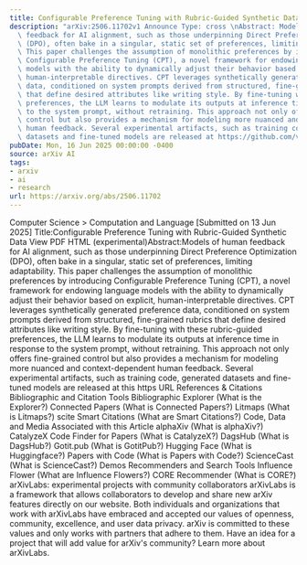 ```yaml
---
title: Configurable Preference Tuning with Rubric-Guided Synthetic Data
description: "arXiv:2506.11702v1 Announce Type: cross \nAbstract: Models of human\
  \ feedback for AI alignment, such as those underpinning Direct Preference Optimization\
  \ (DPO), often bake in a singular, static set of preferences, limiting adaptability.\
  \ This paper challenges the assumption of monolithic preferences by introducing\
  \ Configurable Preference Tuning (CPT), a novel framework for endowing language\
  \ models with the ability to dynamically adjust their behavior based on explicit,\
  \ human-interpretable directives. CPT leverages synthetically generated preference\
  \ data, conditioned on system prompts derived from structured, fine-grained rubrics\
  \ that define desired attributes like writing style. By fine-tuning with these rubric-guided\
  \ preferences, the LLM learns to modulate its outputs at inference time in response\
  \ to the system prompt, without retraining. This approach not only offers fine-grained\
  \ control but also provides a mechanism for modeling more nuanced and context-dependent\
  \ human feedback. Several experimental artifacts, such as training code, generated\
  \ datasets and fine-tuned models are released at https://github.com/vicgalle/configurable-preference-tuning"
pubDate: Mon, 16 Jun 2025 00:00:00 -0400
source: arXiv AI
tags:
- arxiv
- ai
- research
url: https://arxiv.org/abs/2506.11702
---
```


Computer Science > Computation and Language
[Submitted on 13 Jun 2025]
Title:Configurable Preference Tuning with Rubric-Guided Synthetic Data
View PDF HTML (experimental)Abstract:Models of human feedback for AI alignment, such as those underpinning Direct Preference Optimization (DPO), often bake in a singular, static set of preferences, limiting adaptability. This paper challenges the assumption of monolithic preferences by introducing Configurable Preference Tuning (CPT), a novel framework for endowing language models with the ability to dynamically adjust their behavior based on explicit, human-interpretable directives. CPT leverages synthetically generated preference data, conditioned on system prompts derived from structured, fine-grained rubrics that define desired attributes like writing style. By fine-tuning with these rubric-guided preferences, the LLM learns to modulate its outputs at inference time in response to the system prompt, without retraining. This approach not only offers fine-grained control but also provides a mechanism for modeling more nuanced and context-dependent human feedback. Several experimental artifacts, such as training code, generated datasets and fine-tuned models are released at this https URL
References & Citations
Bibliographic and Citation Tools
Bibliographic Explorer (What is the Explorer?)
Connected Papers (What is Connected Papers?)
Litmaps (What is Litmaps?)
scite Smart Citations (What are Smart Citations?)
Code, Data and Media Associated with this Article
alphaXiv (What is alphaXiv?)
CatalyzeX Code Finder for Papers (What is CatalyzeX?)
DagsHub (What is DagsHub?)
Gotit.pub (What is GotitPub?)
Hugging Face (What is Huggingface?)
Papers with Code (What is Papers with Code?)
ScienceCast (What is ScienceCast?)
Demos
Recommenders and Search Tools
Influence Flower (What are Influence Flowers?)
CORE Recommender (What is CORE?)
arXivLabs: experimental projects with community collaborators
arXivLabs is a framework that allows collaborators to develop and share new arXiv features directly on our website.
Both individuals and organizations that work with arXivLabs have embraced and accepted our values of openness, community, excellence, and user data privacy. arXiv is committed to these values and only works with partners that adhere to them.
Have an idea for a project that will add value for arXiv's community? Learn more about arXivLabs.